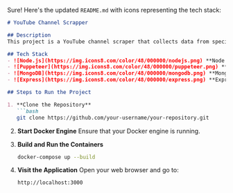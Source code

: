 Sure! Here's the updated `README.md` with icons representing the tech stack:

```markdown
# YouTube Channel Scrapper

## Description
This project is a YouTube channel scraper that collects data from specified YouTube channels.

## Tech Stack
- ![Node.js](https://img.icons8.com/color/48/000000/nodejs.png) **Node.js**
- ![Puppeteer](https://img.icons8.com/color/48/000000/puppeteer.png) **Puppeteer**
- ![MongoDB](https://img.icons8.com/color/48/000000/mongodb.png) **MongoDB**
- ![Express](https://img.icons8.com/color/48/000000/express.png) **Express**

## Steps to Run the Project

1. **Clone the Repository**
   ```bash
   git clone https://github.com/your-username/your-repository.git
   ```

2. **Start Docker Engine**
   Ensure that your Docker engine is running.

3. **Build and Run the Containers**
   ```bash
   docker-compose up --build
   ```

4. **Visit the Application**
   Open your web browser and go to:
   ```
   http://localhost:3000
   ```
```

